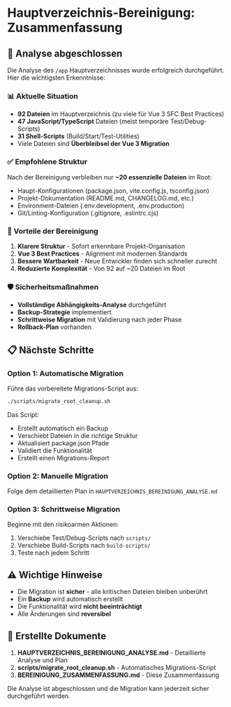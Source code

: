 # Hauptverzeichnis-Bereinigung: Zusammenfassung

## 🎯 Analyse abgeschlossen

Die Analyse des `/app` Hauptverzeichnisses wurde erfolgreich durchgeführt. Hier die wichtigsten Erkenntnisse:

### 📊 Aktuelle Situation
- **92 Dateien** im Hauptverzeichnis (zu viele für Vue 3 SFC Best Practices)
- **47 JavaScript/TypeScript** Dateien (meist temporäre Test/Debug-Scripts)
- **31 Shell-Scripts** (Build/Start/Test-Utilities)
- Viele Dateien sind **Überbleibsel der Vue 3 Migration**

### ✅ Empfohlene Struktur
Nach der Bereinigung verbleiben nur **~20 essenzielle Dateien** im Root:
- Haupt-Konfigurationen (package.json, vite.config.js, tsconfig.json)
- Projekt-Dokumentation (README.md, CHANGELOG.md, etc.)
- Environment-Dateien (.env.development, .env.production)
- Git/Linting-Konfiguration (.gitignore, .eslintrc.cjs)

### 🚀 Vorteile der Bereinigung
1. **Klarere Struktur** - Sofort erkennbare Projekt-Organisation
2. **Vue 3 Best Practices** - Alignment mit modernen Standards
3. **Bessere Wartbarkeit** - Neue Entwickler finden sich schneller zurecht
4. **Reduzierte Komplexität** - Von 92 auf ~20 Dateien im Root

### 🛡️ Sicherheitsmaßnahmen
- **Vollständige Abhängigkeits-Analyse** durchgeführt
- **Backup-Strategie** implementiert
- **Schrittweise Migration** mit Validierung nach jeder Phase
- **Rollback-Plan** vorhanden

## 📋 Nächste Schritte

### Option 1: Automatische Migration
Führe das vorbereitete Migrations-Script aus:
```bash
./scripts/migrate_root_cleanup.sh
```

Das Script:
- Erstellt automatisch ein Backup
- Verschiebt Dateien in die richtige Struktur
- Aktualisiert package.json Pfade
- Validiert die Funktionalität
- Erstellt einen Migrations-Report

### Option 2: Manuelle Migration
Folge dem detaillierten Plan in `HAUPTVERZEICHNIS_BEREINIGUNG_ANALYSE.md`

### Option 3: Schrittweise Migration
Beginne mit den risikoarmen Aktionen:
1. Verschiebe Test/Debug-Scripts nach `scripts/`
2. Verschiebe Build-Scripts nach `build-scripts/`
3. Teste nach jedem Schritt

## ⚠️ Wichtige Hinweise
- Die Migration ist **sicher** - alle kritischen Dateien bleiben unberührt
- Ein **Backup** wird automatisch erstellt
- Die Funktionalität wird **nicht beeinträchtigt**
- Alle Änderungen sind **reversibel**

## 📁 Erstellte Dokumente
1. **HAUPTVERZEICHNIS_BEREINIGUNG_ANALYSE.md** - Detaillierte Analyse und Plan
2. **scripts/migrate_root_cleanup.sh** - Automatisches Migrations-Script
3. **BEREINIGUNG_ZUSAMMENFASSUNG.md** - Diese Zusammenfassung

Die Analyse ist abgeschlossen und die Migration kann jederzeit sicher durchgeführt werden.